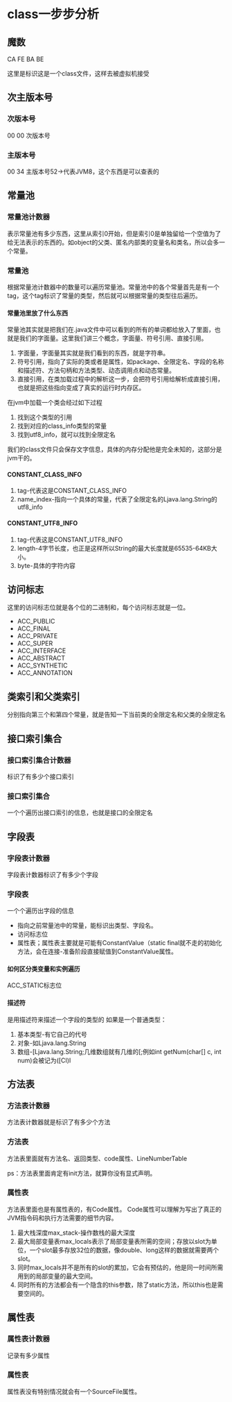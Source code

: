 # class一步步分析

## 魔数
CA FE BA BE 

这里是标识这是一个class文件，这样去被虚拟机接受

## 次主版本号

### 次版本号
00 00 次版本号
### 主版本号
00 34 主版本号52->代表JVM8，这个东西是可以查表的

## 常量池

### 常量池计数器
表示常量池有多少东西，这里从索引0开始，但是索引0是单独留给一个空值为了给无法表示的东西的。如object的父类、匿名内部类的变量名和类名，所以会多一个常量。
### 常量池
根据常量池计数器中的数量可以遍历常量池。常量池中的各个常量首先是有一个tag，这个tag标识了常量的类型，然后就可以根据常量的类型往后遍历。

#### 常量池里放了什么东西
常量池其实就是把我们在.java文件中可以看到的所有的单词都给放入了里面，也就是我们的字面量。这里我们讲三个概念，字面量、符号引用、直接引用。

1. 字面量，字面量其实就是我们看到的东西，就是字符串。
2. 符号引用，指向了实际的类或者是属性，如package、全限定名、字段的名称和描述符、方法句柄和方法类型、动态调用点和动态常量。
3. 直接引用，在类加载过程中的解析这一步，会把符号引用给解析成直接引用，也就是把这些指向变成了真实的运行时内存区。

在jvm中加载一个类会经过如下过程
1. 找到这个类型的引用
2. 找到对应的class_info类型的常量
3. 找到utf8_info，就可以找到全限定名

我们的class文件只会保存文字信息，具体的内存分配他是完全未知的，这部分是jvm干的。

#### CONSTANT_CLASS_INFO
1. tag-代表这是CONSTANT_CLASS_INFO
2. name_index-指向一个具体的常量，代表了全限定名的Ljava.lang.String的utf8_info

#### CONSTANT_UTF8_INFO
1. tag-代表这是CONSTANT_UTF8_INFO
2. length-4字节长度，也正是这样所以String的最大长度就是65535-64KB大小。
3. byte-具体的字符内容

## 访问标志
这里的访问标志位就是各个位的二进制和，每个访问标志就是一位。
- ACC_PUBLIC
- ACC_FINAL
- ACC_PRIVATE
- ACC_SUPER
- ACC_INTERFACE
- ACC_ABSTRACT
- ACC_SYNTHETIC
- ACC_ANNOTATION

## 类索引和父类索引
分别指向第三个和第四个常量，就是告知一下当前类的全限定名和父类的全限定名

## 接口索引集合

### 接口索引集合计数器
标识了有多少个接口索引
### 接口索引集合
一个个遍历出接口索引的信息，也就是接口的全限定名

## 字段表

### 字段表计数器
字段表计数器标识了有多少个字段
### 字段表
一个个遍历出字段的信息
- 指向之前常量池中的常量，能标识出类型、字段名。
- 访问标志位
- 属性表；属性表主要就是可能有ConstantValue（static final就不走<clinit>的初始化方法，会在连接-准备阶段直接赋值到ConstantValue属性。

#### 如何区分类变量和实例遍历
ACC_STATIC标志位
#### 描述符
是用描述符来描述一个字段的类型的
如果是一个普通类型：
1. 基本类型-有它自己的代号
2. 对象-如Ljava.lang.String
3. 数组-[Ljava.lang.String;几维数组就有几维的[;例如int getNum(char[] c, int num)会被记为([CI)I

## 方法表
### 方法表计数器
方法表计数器就是标识了有多少个方法
### 方法表
方法表里面就有方法名、返回类型、code属性、LineNumberTable

ps：方法表里面肯定有init方法，就算你没有显式声明。
### 属性表
方法表里面也是有属性表的，有Code属性。
Code属性可以理解为写出了真正的JVM指令码和执行方法需要的细节内容。
1. 最大栈深度max_stack-操作数栈的最大深度
2. 最大局部变量表max_locals表示了局部变量表所需的空间；存放以slot为单位，一个slot最多存放32位的数据，像double、long这样的数据就需要两个slot。
3. 同时max_locals并不是所有的slot的累加，它会有预估的，他是同一时间所需用到的局部变量的最大空间。
4. 同时所有的方法都会有一个隐含的this参数，除了static方法，所以this也是需要空间的。
## 属性表
### 属性表计数器
记录有多少属性
### 属性表
属性表没有特别情况就会有一个SourceFile属性。